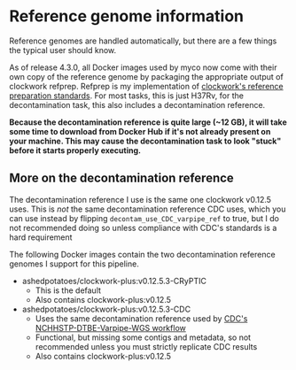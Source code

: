 # Reference genome information
Reference genomes are handled automatically, but there are a few things the typical user should know.

As of release 4.3.0, all Docker images used by myco now come with their own copy of the reference genome by packaging the appropriate output of clockwork refprep. Refprep is my implementation of [clockwork's reference preparation standards](https://github.com/iqbal-lab-org/clockwork/wiki/Walkthrough-scripts-only#get-and-index-reference-genomes). For most tasks, this is just H37Rv, for the decontamination task, this also includes a decontamination reference.

**Because the decontamination reference is quite large (~12 GB), it will take some time to download from Docker Hub if it's not already present on your machine. This may cause the decontamination task to look "stuck" before it starts properly executing.**

## More on the decontamination reference
The decontamination reference I use is the same one clockwork v0.12.5 uses. This is *not* the same decontamination reference CDC uses, which you can use instead by flipping `decontam_use_CDC_varpipe_ref` to true, but I do not recommended doing so unless compliance with CDC's standards is a hard requirement

The following Docker images contain the two decontamination reference genomes I support for this pipeline.
* ashedpotatoes/clockwork-plus:v0.12.5.3-CRyPTIC
    * This is the default
    * Also contains clockwork-plus:v0.12.5
* ashedpotatoes/clockwork-plus:v0.12.5.3-CDC
    * Uses the same decontamination reference used by [CDC's NCHHSTP-DTBE-Varpipe-WGS workflow](https://github.com/CDCgov/NCHHSTP-DTBE-Varpipe-WGS)
    * Functional, but missing some contigs and metadata, so not recommended unless you must strictly replicate CDC results
    * Also contains clockwork-plus:v0.12.5